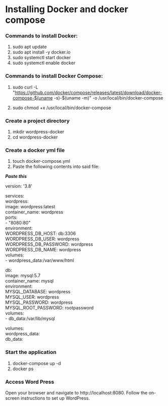 # Installing Docker and docker compose
### Commands to install Docker:
1. sudo apt update  
2. sudo apt install -y docker.io  
3. sudo systemctl start docker  
4. sudo systemctl enable docker  

### Commands to install Docker Compose:
1. sudo curl -L "https://github.com/docker/compose/releases/latest/download/docker-compose-$(uname -s)-$(uname -m)" -o /usr/local/bin/docker-compose 
  
2. sudo chmod +x /usr/local/bin/docker-compose

### Create a project directory
1. mkdir wordpress-docker  
2. cd wordpress-docker

### Create a docker yml file
1. touch docker-compose.yml
2. Paste the following contents into said file:  

***Paste this***  
  
version: '3.8'  

services:  
  wordpress:  
    image: wordpress:latest  
    container_name: wordpress  
    ports:  
      - "8080:80"  
    environment:  
      WORDPRESS_DB_HOST: db:3306  
      WORDPRESS_DB_USER: wordpress  
      WORDPRESS_DB_PASSWORD: wordpress  
      WORDPRESS_DB_NAME: wordpress  
    volumes:  
      - wordpress_data:/var/www/html  

  db:  
    image: mysql:5.7  
    container_name: mysql  
    environment:  
      MYSQL_DATABASE: wordpress  
      MYSQL_USER: wordpress  
      MYSQL_PASSWORD: wordpress  
      MYSQL_ROOT_PASSWORD: rootpassword  
    volumes:  
      - db_data:/var/lib/mysql  

volumes:  
  wordpress_data:  
  db_data:  

### Start the application
1. docker-compose up -d  
2. docker ps

### Access Word Press
Open your browser and navigate to http://localhost:8080. Follow the on-screen instructions to set up WordPress.
